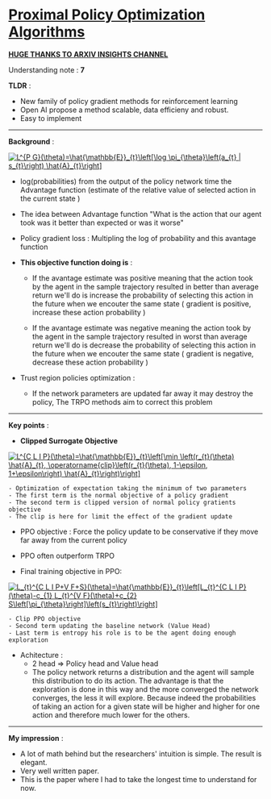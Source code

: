 # [Proximal Policy Optimization Algorithms](https://arxiv.org/pdf/1707.06347.pdf)

[**HUGE THANKS TO ARXIV INSIGHTS CHANNEL**](https://www.youtube.com/watch?v=5P7I-xPq8u8)

Understanding note : **7**

**TLDR** :

- New family of policy gradient methods for reinforcement learning
- Open AI propose a method scalable, data efficieny and robust.
- Easy to implement 
---

**Background** : 

<!---
L^{PG}(\theta) = \hat{\mathbb{E}}_t[log_\pi_\theta(a_t|s_t) \hat{A}_t]
-->

<a href="https://www.codecogs.com/eqnedit.php?latex=L^{P&space;G}(\theta)=\hat{\mathbb{E}}_{t}\left[\log&space;\pi_{\theta}\left(a_{t}&space;|&space;s_{t}\right)&space;\hat{A}_{t}\right]" target="_blank"><img src="https://latex.codecogs.com/gif.latex?L^{P&space;G}(\theta)=\hat{\mathbb{E}}_{t}\left[\log&space;\pi_{\theta}\left(a_{t}&space;|&space;s_{t}\right)&space;\hat{A}_{t}\right]" title="L^{P G}(\theta)=\hat{\mathbb{E}}_{t}\left[\log \pi_{\theta}\left(a_{t} | s_{t}\right) \hat{A}_{t}\right]" /></a>

- log(probabilities) from the output of the policy network
time the Advantage function (estimate of the relative value of selected action in the current state )


-  The idea between Advantage function "What is the action that our agent took was it better than expected or was it worse"

- Policy gradient loss : Multipling the log of probability and this avantage function

- **This objective function doing is** : 

	- If the avantage estimate was positive meaning that the action took by the agent in the sample trajectory resulted in better than average return we'll do is increase the probability of selecting this action in the future when we encouter the same state ( gradient is positive, increase these action probability )

	- If the avantage estimate was negative meaning the action took by the agent in the sample trajectory resulted in worst than average return we'll do is decrease the probability of selecting this action in the future when we encouter the same state ( gradient is negative, decrease these action probability )

- Trust region policies optimization :

	- If the network parameters are updated far away it may destroy the policy,
	The TRPO methods aim to correct this problem 


---

**Key points** :
- **Clipped Surrogate Objective**

<a href="https://www.codecogs.com/eqnedit.php?latex=L^{C&space;L&space;I&space;P}(\theta)=\hat{\mathbb{E}}_{t}\left[\min&space;\left(r_{t}(\theta)&space;\hat{A}_{t},&space;\operatorname{clip}\left(r_{t}(\theta),&space;1-\epsilon,&space;1&plus;\epsilon\right)&space;\hat{A}_{t}\right)\right]" target="_blank"><img src="https://latex.codecogs.com/gif.latex?L^{C&space;L&space;I&space;P}(\theta)=\hat{\mathbb{E}}_{t}\left[\min&space;\left(r_{t}(\theta)&space;\hat{A}_{t},&space;\operatorname{clip}\left(r_{t}(\theta),&space;1-\epsilon,&space;1&plus;\epsilon\right)&space;\hat{A}_{t}\right)\right]" title="L^{C L I P}(\theta)=\hat{\mathbb{E}}_{t}\left[\min \left(r_{t}(\theta) \hat{A}_{t}, \operatorname{clip}\left(r_{t}(\theta), 1-\epsilon, 1+\epsilon\right) \hat{A}_{t}\right)\right]" /></a>

 	- Optimization of expectation taking the minimum of two parameters
	- The first term is the normal objective of a policy gradient
	- The second term is clipped version of normal policy gratients objective
	- The clip is here for limit the effect of the gradient update

- PPO objective : Force the policy update to be conservative if they move far
away from the current policy

- PPO often outperform TRPO

- Final training objective in PPO: 

<a href="https://www.codecogs.com/eqnedit.php?latex=L_{t}^{C&space;L&space;I&space;P&plus;V&space;F&plus;S}(\theta)=\hat{\mathbb{E}}_{t}\left[L_{t}^{C&space;L&space;I&space;P}(\theta)-c_{1}&space;L_{t}^{V&space;F}(\theta)&plus;c_{2}&space;S\left[\pi_{\theta}\right]\left(s_{t}\right)\right]" target="_blank"><img src="https://latex.codecogs.com/gif.latex?L_{t}^{C&space;L&space;I&space;P&plus;V&space;F&plus;S}(\theta)=\hat{\mathbb{E}}_{t}\left[L_{t}^{C&space;L&space;I&space;P}(\theta)-c_{1}&space;L_{t}^{V&space;F}(\theta)&plus;c_{2}&space;S\left[\pi_{\theta}\right]\left(s_{t}\right)\right]" title="L_{t}^{C L I P+V F+S}(\theta)=\hat{\mathbb{E}}_{t}\left[L_{t}^{C L I P}(\theta)-c_{1} L_{t}^{V F}(\theta)+c_{2} S\left[\pi_{\theta}\right]\left(s_{t}\right)\right]" /></a>

	- Clip PPO objective
	- Second term updating the baseline network (Value Head)
	- Last term is entropy his role is to be the agent doing enough exploration

- Achitecture : 
	-  2 head  => Policy head and Value head
	-  The policy network returns a distribution and the agent will sample this distribution to do its action. The advantage is that the exploration is done in this way and the more converged the network converges, the less it will explore. Because indeed the probabilities of taking an action for a given state will be higher and higher for one action and therefore much lower for the others.


---
**My impression** :

- A lot of math behind but the researchers' intuition is simple. The result is elegant.
- Very well written paper.
- This is the paper where I had to take the longest time to understand for now.


